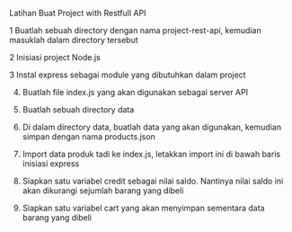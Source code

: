 Latihan Buat Project with Restfull API

1 Buatlah sebuah directory dengan nama project-rest-api, kemudian masuklah dalam directory tersebut

2 Inisiasi project Node.js

3 Instal express sebagai module yang dibutuhkan dalam project

4. Buatlah file index.js yang akan digunakan sebagai server API
   
6. Buatlah sebuah directory data
   
8. Di dalam directory data, buatlah data yang akan digunakan, kemudian simpan dengan nama products.json
   
10. Import data produk tadi ke index.js, letakkan import ini di bawah baris inisiasi express
    
12. Siapkan satu variabel credit sebagai nilai saldo. Nantinya nilai saldo ini akan dikurangi sejumlah barang yang dibeli
    
13. Siapkan satu variabel cart yang akan menyimpan sementara data barang yang dibeli
